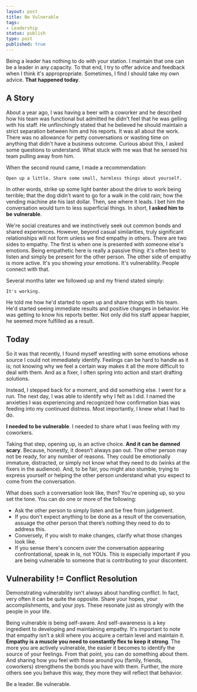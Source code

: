 ```yaml
---
layout: post
title: Be Vulnerable
tags:
- Leadership
status: publish
type: post
published: true
---
```


Being a leader has nothing to do with your station. I maintain that one can be a leader in any capacity.
To that end, I try to offer advice and feedback when I think it's appropropriate. Sometimes, I find I
should take my own advice. **That happened today**.

## A Story

About a year ago, I was having a beer with a coworker and he described how his team was functional but
admitted he didn't feel that he was gelling with his staff. He unflinchingly stated that he believed he
should maintain a strict separation between him and his reports. It was all about the work. There was
no allowance for petty conversations or wasting time on anything that didn't have a business outcome.
Curious about this, I asked some questions to understand. What stuck with me was that he sensed his team
pulling away from him.

When the second round came, I made a recommendation:

    Open up a little. Share some small, harmless things about yourself.

In other words, strike up some light banter about the drive to work being terrible; that the dog didn't want
to go for a walk in the cold rain; how the vending machine ate his last dollar. Then, see where it leads.
I bet him the conversation would turn to less superficial things. In short, **I asked him to be vulnerable**.

We're social creatures and we instinctively seek out common bonds and shared experiences. However, beyond casual
similarities, truly significant relationships will not form unless we find empathy in others. There are two sides
to empathy. The first is when one is presented with someone else's emotions. Being empathetic here is really a
passive thing: it's often best to listen and simply be present for the other person. The other side of empathy
is more active. It's you showing *your* emotions. It's vulnerability. People connect with that.

Several months later we followed up and my friend stated simply:

    It's working.

He told me how he'd started to open up and share things with his team. He'd started seeing immediate results and
positive changes in behavior. He was getting to know his reports better. Not only did his staff appear
happier, he seemed more fulfilled as a result.


## Today

So it was that recently, I found myself wrestling with some emotions whose source I could not immediately
identify. Feelings can be hard to handle as it is; not knowing why we feel a certain way makes it all
the more difficult to deal with them. And as a fixer, I often spring into action and start drafting solutions.

Instead, I stepped back for a moment, and did something else. I went for a run. The next day, I was able
to identify why I felt as I did. I named the anxieties I was experiencing and recognized how confirmation
bias was feeding into my continued distress. Most importantly, I knew what I had to do.

**I needed to be vulnerable**. I needed to share what I was feeling with my coworkers.

Taking that step, opening up, is an active choice. **And it can be damned scary**. Because, honestly, it
doesn’t always pan out. The other person may not be ready, for any number of reasons. They could be emotionally
immature, distracted, or simply not know what they need to do (winks at the fixers in the audience). And,
to be fair, you might also stumble, trying to express yourself or helping the other person understand what you
expect to come from the conversation.

What does such a conversation look like, then? You're opening up, so you set the tone. You can do one or more
of the following:

* Ask the other person to simply listen and be free from judgement.
* If you don't expect anything to be done as a result of the conversation, assuage the other person that there’s nothing they need to do to address this.
* Conversely, if you wish to make changes, clarify what those changes look like.
* If you sense there's concern over the conversation appearing confrontational, speak in Is, not YOUs. This is especially important if you are being vulnerable to someone that is contributing to your discontent.

## Vulnerability != Conflict Resolution

Demonstrating vulnerability isn't always about handling conflict. In fact, very often it can be quite the
opposite. Share your hopes, your accomplishments, and your joys. These resonate just as strongly with the
people in your life.

Being vulnerable is being self-aware. And self-awareness is a key ingredient to developing and maintaining
empathy. It's important to note that empathy isn’t a skill where you acquire a certain level and maintain it.
**Empathy is a muscle you need to constantly flex to keep it strong**. The more you are actively vulnerable, the easier
it becomes to identify the source of your feelings. From that point, you can do something about them. And sharing
how you feel with those around you (family, friends, coworkers) strengthens the bonds you have with them.
Further, the more others see you behave this way, they more they will reflect that behavior.

Be a leader. Be vulnerable.

